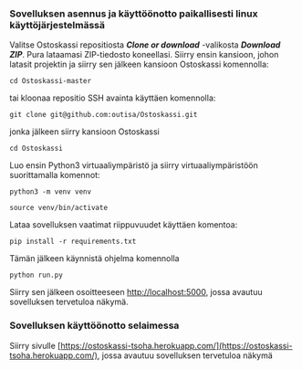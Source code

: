 ### Sovelluksen asennus ja käyttöönotto paikallisesti linux käyttöjärjestelmässä

Valitse Ostoskassi repositiosta **_Clone or download_** -valikosta **_Download ZIP_**.
Pura lataamasi ZIP-tiedosto koneellasi. Siirry ensin kansioon, johon latasit projektin ja siirry sen jälkeen kansioon Ostoskassi komennolla:

`cd Ostoskassi-master`

tai kloonaa repositio SSH avainta käyttäen komennolla:

`git clone git@github.com:outisa/Ostoskassi.git`

jonka jälkeen siirry kansioon Ostoskassi

`cd Ostoskassi`
 
Luo ensin Python3 virtuaaliympäristö ja siirry virtuaaliympäristöön suorittamalla komennot:

`python3 -m venv venv`

`source venv/bin/activate`

Lataa sovelluksen vaatimat riippuvuudet käyttäen komentoa:

`pip install -r requirements.txt`

Tämän jälkeen käynnistä ohjelma komennolla

`python run.py`

Siirry sen jälkeen osoitteeseen [http://localhost:5000](http://localhost:5000), jossa avautuu sovelluksen tervetuloa näkymä.

### Sovelluksen käyttöönotto selaimessa

Siirry sivulle [https://ostoskassi-tsoha.herokuapp.com/](https://ostoskassi-tsoha.herokuapp.com/), jossa avautuu sovelluksen tervetuloa näkymä
